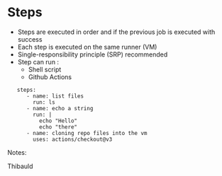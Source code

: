 <!-- .slide: class="with-code" -->
# Steps

* Steps are executed in order and if the previous job is executed with success
* Each step is executed on the same runner (VM)
* Single-responsibility principle (SRP) recommended
* Step can run :
  * Shell script
  * Github Actions

```yaml[]
   steps:
      - name: list files
        run: ls 
      - name: echo a string 
        run: |
          echo "Hello"
          echo "there"
      - name: cloning repo files into the vm 
        uses: actions/checkout@v3
```

Notes:

Thibauld
